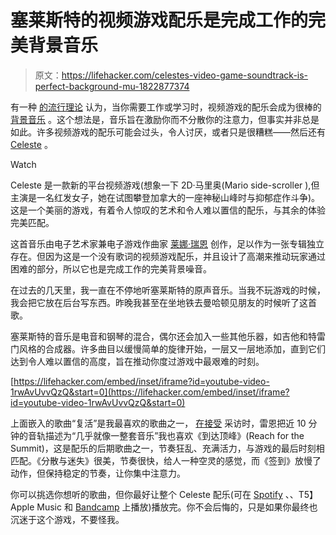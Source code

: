 # 塞莱斯特的视频游戏配乐是完成工作的完美背景音乐

> 原文：<https://lifehacker.com/celestes-video-game-soundtrack-is-perfect-background-mu-1822877374>

有一种 [的流行理论](https://lifehacker.com/the-best-music-to-work-or-study-to-could-be-video-game-1542298206#_ga=2.191941290.1863304622.1517840759-830867226.1510769673) 认为，当你需要工作或学习时，视频游戏的配乐会成为很棒的 [背景音乐](https://lifehacker.com/deepfocus-mixes-ambient-background-noise-with-music-1791191454#_ga=2.191941290.1863304622.1517840759-830867226.1510769673) 。这个想法是，音乐旨在激励你而不分散你的注意力，但事实并非总是如此。许多视频游戏的配乐可能会过头，令人讨厌，或者只是很糟糕——然后还有 [Celeste](https://kotaku.com/celeste-the-kotaku-review-1822420606) 。

Watch

Celeste 是一款新的平台视频游戏(想象一下 2D·马里奥(Mario side-scroller ),但主演是一名红发女子，她在试图攀登加拿大的一座神秘山峰时与抑郁症作斗争)。这是一个美丽的游戏，有着令人惊叹的艺术和令人难以置信的配乐，与其余的体验完美匹配。

这首音乐由电子艺术家兼电子游戏作曲家 [莱娜·瑞恩](https://soundcloud.com/lena-chappelle) 创作，足以作为一张专辑独立存在。但因为这是一个没有歌词的视频游戏配乐，并且设计了高潮来推动玩家通过困难的部分，所以它也是完成工作的完美背景噪音。

在过去的几天里，我一直在不停地听塞莱斯特的原声音乐。当我不玩游戏的时候，我会把它放在后台写东西。昨晚我甚至在坐地铁去曼哈顿见朋友的时候听了这首歌。

塞莱斯特的音乐是电音和钢琴的混合，偶尔还会加入一些其他乐器，如吉他和特雷门风格的合成器。许多曲目以缓慢简单的旋律开始，一层又一层地添加，直到它们达到令人难以置信的高度，旨在推动你度过游戏中最艰难的时刻。

 [https://lifehacker.com/embed/inset/iframe?id=youtube-video-1rwAvUvvQzQ&start=0](https://lifehacker.com/embed/inset/iframe?id=youtube-video-1rwAvUvvQzQ&start=0) 

上面嵌入的歌曲“复活”是我最喜欢的歌曲之一， [在接受](http://www.originalsoundversion.com/interview-composer-lena-raine-talks-celeste-soundtrack-working-in-game-audio/) 采访时，雷恩把近 10 分钟的音轨描述为“几乎就像一整套音乐”我也喜欢《到达顶峰》(Reach for the Summit)，这是配乐的后期歌曲之一，节奏狂乱、充满活力，与游戏的最后时刻相匹配。《分散与迷失》很美，节奏很快，给人一种空灵的感觉，而《签到》放慢了动作，但保持稳定的节奏，让你集中注意力。

你可以挑选你想听的歌曲，但你最好让整个 Celeste 配乐(可在 [Spotify](https://open.spotify.com/album/62uGuNworIrOsqn58x0xOf#_=_) 、、T5】 Apple Music 和 [Bandcamp](https://radicaldreamland.bandcamp.com/album/celeste-original-soundtrack) 上播放)播放完。你不会后悔的，只是如果你最终也沉迷于这个游戏，不要怪我。